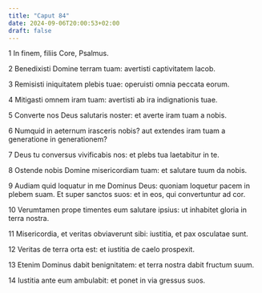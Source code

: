 ```yaml
---
title: "Caput 84"
date: 2024-09-06T20:00:53+02:00
draft: false
---
```



1 In finem, filiis Core, Psalmus.

2 Benedixisti Domine terram tuam: avertisti captivitatem Iacob.

3 Remisisti iniquitatem plebis tuae: operuisti omnia peccata eorum.

4 Mitigasti omnem iram tuam: avertisti ab ira indignationis tuae.

5 Converte nos Deus salutaris noster: et averte iram tuam a nobis.

6 Numquid in aeternum irasceris nobis? aut extendes iram tuam a generatione in generationem?

7 Deus tu conversus vivificabis nos: et plebs tua laetabitur in te.

8 Ostende nobis Domine misericordiam tuam: et salutare tuum da nobis.

9 Audiam quid loquatur in me Dominus Deus: quoniam loquetur pacem in plebem suam. Et super sanctos suos: et in eos, qui convertuntur ad cor.

10 Verumtamen prope timentes eum salutare ipsius: ut inhabitet gloria in terra nostra.

11 Misericordia, et veritas obviaverunt sibi: iustitia, et pax osculatae sunt.

12 Veritas de terra orta est: et iustitia de caelo prospexit.

13 Etenim Dominus dabit benignitatem: et terra nostra dabit fructum suum.

14 Iustitia ante eum ambulabit: et ponet in via gressus suos.

